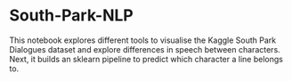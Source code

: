 # South-Park-NLP
This notebook explores different tools to visualise the Kaggle South Park Dialogues dataset and explore differences in speech between characters. Next, it builds an sklearn pipeline to predict which character a line belongs to.
